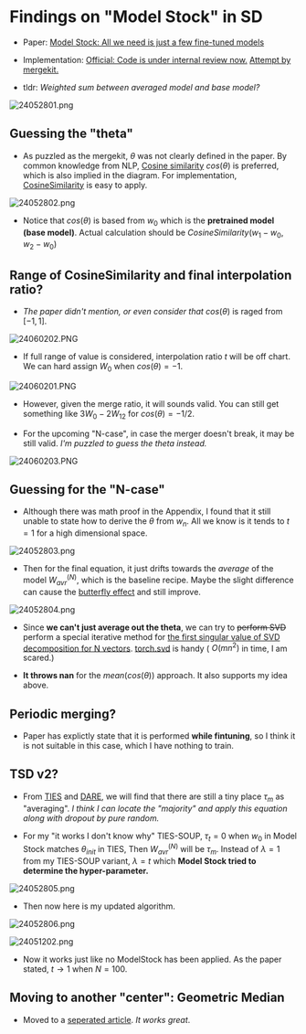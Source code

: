 # Findings on "Model Stock" in SD #

- Paper: [Model Stock: All we need is just a few fine-tuned models](https://arxiv.org/abs/2403.19522)

- Implementation: [Official: Code is under internal review now.](https://github.com/naver-ai/model-stock) [Attempt by mergekit.](https://github.com/arcee-ai/mergekit/blob/main/mergekit/merge_methods/model_stock.py)

- tldr: *Weighted sum between averaged model and base model?*

![24052801.png](./img/24052801.png)

## Guessing the "theta" ##

- As puzzled as the mergekit, $\theta$ was not clearly defined in the paper. By common knowledge from NLP, [Cosine similarity](https://en.wikipedia.org/wiki/Cosine_similarity) $cos(\theta)$ is preferred, which is also implied in the diagram. For implementation, [CosineSimilarity](https://pytorch.org/docs/stable/generated/torch.nn.CosineSimilarity.html) is easy to apply.

![24052802.png](./img/24052802.png)

- Notice that $cos(\theta)$ is based from $w_0$ which is the **pretrained model (base model)**. Actual calculation should be $CosineSimilarity(w_1-w_0,w_2-w_0)$

## Range of CosineSimilarity and final interpolation ratio? ##

- *The paper didn't mention, or even consider that* $cos(\theta)$ is raged from $[-1,1]$.

![24060202.PNG](./img/24060202.PNG)

- If full range of value is considered, interpolation ratio $t$ will be off chart. We can hard assign $W_0$ when $cos(\theta)=-1$.

![24060201.PNG](./img/24060201.PNG)

- However, given the merge ratio, it will sounds valid. You can still get something like $3 W_0 - 2 W_{12}$ for $cos(\theta)=-1/2$.

- For the upcoming "N-case", in case the merger doesn't break, it may be still valid. *I'm puzzled to guess the theta instead.* 

![24060203.PNG](./img/24060203.PNG)

## Guessing for the "N-case" ##

- Although there was math proof in the Appendix, I found that it still unable to state how to derive the $\theta$ from $w_n$. All we know is it tends to $t=1$ for a high dimensional space.

![24052803.png](./img/24052803.png)

- Then for the final equation, it just drifts towards the *average* of the model $W_{avr}^{(N)}$, which is the baseline recipe. Maybe the slight difference can cause the [butterfly effect](https://en.wikipedia.org/wiki/Butterfly_effect) and still improve.

![24052804.png](./img/24052804.png)

- Since **we can't just average out the theta**, we can try to ~~perform SVD~~ perform a special iterative method for [the first singular value of SVD decomposition for N vectors](https://stats.stackexchange.com/questions/239059/similarity-metrics-for-more-than-two-vectors). [torch.svd](https://pytorch.org/docs/stable/generated/torch.svd.html) is handy ( $O(mn^2)$ in time, I am scared.)

- **It throws nan** for the $mean(cos(\theta))$ approach. It also supports my idea above.

## Periodic merging? ##

- Paper has explictly state that it is performed **while fintuning**, so I think it is not suitable in this case, which I have nothing to train.

## TSD v2? ##

- From [TIES](./ties.md) and [DARE](./dare.md), we will find that there are still a tiny place $\tau_m$ as "averaging". *I think I can locate the "majority" and apply this equation along with dropout by pure random.* 

- For my "it works I don't know why" TIES-SOUP, $\tau_t=0$ when $w_0$ in Model Stock matches $\theta_{init}$ in TIES, Then $W_{avr}^{(N)}$ will be $\tau_m$. Instead of $\lambda=1$ from my TIES-SOUP variant, $\lambda=t$ which **Model Stock tried to determine the hyper-parameter.**

![24052805.png](./img/24052805.png)

- Then now here is my updated algorithm.

![24052806.png](./img/24052806.png)

![24051202.png](./img/24051202.png)

- Now it works just like no ModelStock has been applied. As the paper stated, $t \rightarrow 1$ when $N=100$. 

## Moving to another "center": Geometric Median ##

- Moved to a [seperated article](./fermat_pt.md). *It works great*.

